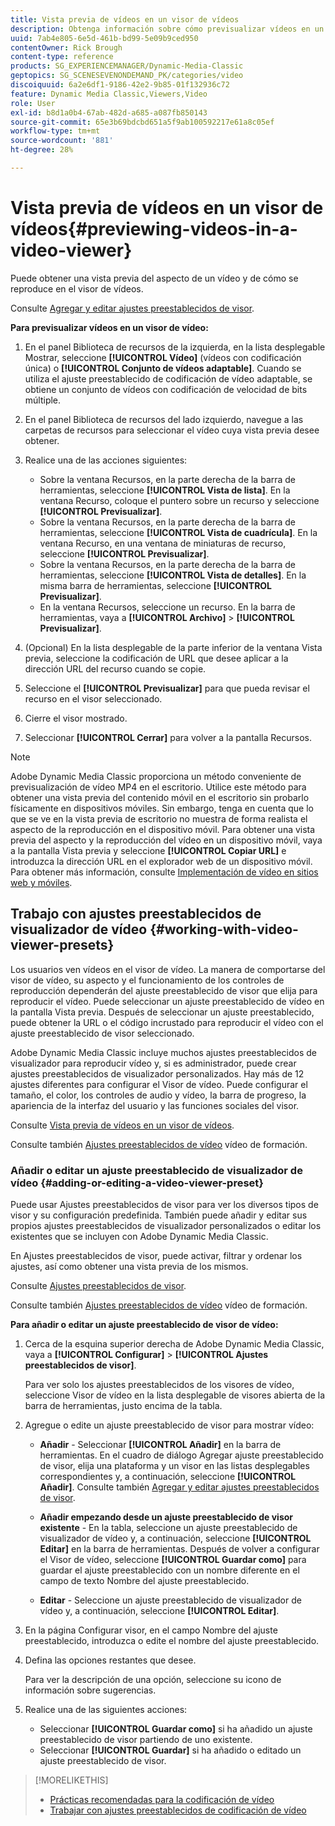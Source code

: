 ```yaml
---
title: Vista previa de vídeos en un visor de vídeos
description: Obtenga información sobre cómo previsualizar vídeos en un visor de vídeos.
uuid: 7ab4e805-6e5d-461b-bd99-5e09b9ced950
contentOwner: Rick Brough
content-type: reference
products: SG_EXPERIENCEMANAGER/Dynamic-Media-Classic
geptopics: SG_SCENESEVENONDEMAND_PK/categories/video
discoiquuid: 6a2e6df1-9186-42e2-9b85-01f132936c72
feature: Dynamic Media Classic,Viewers,Video
role: User
exl-id: b8d1a0b4-67ab-482d-a685-a087fb850143
source-git-commit: 65e3b69bdcbd651a5f9ab100592217e61a8c05ef
workflow-type: tm+mt
source-wordcount: '881'
ht-degree: 28%

---
```


# Vista previa de vídeos en un visor de vídeos{#previewing-videos-in-a-video-viewer}

Puede obtener una vista previa del aspecto de un vídeo y de cómo se reproduce en el visor de vídeos.

Consulte [Agregar y editar ajustes preestablecidos de visor](application-setup.md#adding_and_editing_viewer_presets).

**Para previsualizar vídeos en un visor de vídeo:**

1. En el panel Biblioteca de recursos de la izquierda, en la lista desplegable Mostrar, seleccione **[!UICONTROL Vídeo]** (vídeos con codificación única) o **[!UICONTROL Conjunto de vídeos adaptable]**. Cuando se utiliza el ajuste preestablecido de codificación de vídeo adaptable, se obtiene un conjunto de vídeos con codificación de velocidad de bits múltiple.
1. En el panel Biblioteca de recursos del lado izquierdo, navegue a las carpetas de recursos para seleccionar el vídeo cuya vista previa desee obtener.
1. Realice una de las acciones siguientes:

   * Sobre la ventana Recursos, en la parte derecha de la barra de herramientas, seleccione **[!UICONTROL Vista de lista]**. En la ventana Recurso, coloque el puntero sobre un recurso y seleccione **[!UICONTROL Previsualizar]**.
   * Sobre la ventana Recursos, en la parte derecha de la barra de herramientas, seleccione **[!UICONTROL Vista de cuadrícula]**. En la ventana Recurso, en una ventana de miniaturas de recurso, seleccione **[!UICONTROL Previsualizar]**.
   * Sobre la ventana Recursos, en la parte derecha de la barra de herramientas, seleccione **[!UICONTROL Vista de detalles]**. En la misma barra de herramientas, seleccione **[!UICONTROL Previsualizar]**.
   * En la ventana Recursos, seleccione un recurso. En la barra de herramientas, vaya a **[!UICONTROL Archivo]** > **[!UICONTROL Previsualizar]**.

1. (Opcional) En la lista desplegable de la parte inferior de la ventana Vista previa, seleccione la codificación de URL que desee aplicar a la dirección URL del recurso cuando se copie.
1. Seleccione el **[!UICONTROL Previsualizar]** para que pueda revisar el recurso en el visor seleccionado.
1. Cierre el visor mostrado.
1. Seleccionar **[!UICONTROL Cerrar]** para volver a la pantalla Recursos.

>[!NOTE]
>
>Adobe Dynamic Media Classic proporciona un método conveniente de previsualización de vídeo MP4 en el escritorio. Utilice este método para obtener una vista previa del contenido móvil en el escritorio sin probarlo físicamente en dispositivos móviles. Sin embargo, tenga en cuenta que lo que se ve en la vista previa de escritorio no muestra de forma realista el aspecto de la reproducción en el dispositivo móvil. Para obtener una vista previa del aspecto y la reproducción del vídeo en un dispositivo móvil, vaya a la pantalla Vista previa y seleccione **[!UICONTROL Copiar URL]** e introduzca la dirección URL en el explorador web de un dispositivo móvil. Para obtener más información, consulte [Implementación de vídeo en sitios web y móviles](deploying-video-websites-mobile-sites.md#deploying_video_to_your_websites_and_mobile_sites).

## Trabajo con ajustes preestablecidos de visualizador de vídeo {#working-with-video-viewer-presets}

Los usuarios ven vídeos en el visor de vídeo. La manera de comportarse del visor de vídeo, su aspecto y el funcionamiento de los controles de reproducción dependerán del ajuste preestablecido de visor que elija para reproducir el vídeo. Puede seleccionar un ajuste preestablecido de vídeo en la pantalla Vista previa. Después de seleccionar un ajuste preestablecido, puede obtener la URL o el código incrustado para reproducir el vídeo con el ajuste preestablecido de visor seleccionado.

Adobe Dynamic Media Classic incluye muchos ajustes preestablecidos de visualizador para reproducir vídeo y, si es administrador, puede crear ajustes preestablecidos de visualizador personalizados. Hay más de 12 ajustes diferentes para configurar el Visor de vídeo. Puede configurar el tamaño, el color, los controles de audio y vídeo, la barra de progreso, la apariencia de la interfaz del usuario y las funciones sociales del visor.

Consulte [Vista previa de vídeos en un visor de vídeos](previewing-videos-video-viewer.md#previewing_videos_in_a_video_viewer).

Consulte también [Ajustes preestablecidos de vídeo](https://s7d5.scene7.com/s7viewers/html5/VideoViewer.html?videoserverurl=https://s7d5.scene7.com/is/content/&amp;emailurl=https://s7d5.scene7.com/s7/emailFriend&amp;serverUrl=https://s7d5.scene7.com/is/image/&amp;config=Scene7SharedAssets/Universal_HTML5_Video&amp;contenturl=https://s7d5.scene7.com/skins/&amp;asset=S7tutorials/549_video-presets_converted%20renamed_Done-AVS) vídeo de formación.

### Añadir o editar un ajuste preestablecido de visualizador de vídeo {#adding-or-editing-a-video-viewer-preset}

Puede usar Ajustes preestablecidos de visor para ver los diversos tipos de visor y su configuración predefinida. También puede añadir y editar sus propios ajustes preestablecidos de visualizador personalizados o editar los existentes que se incluyen con Adobe Dynamic Media Classic.

En Ajustes preestablecidos de visor, puede activar, filtrar y ordenar los ajustes, así como obtener una vista previa de los mismos.

Consulte [Ajustes preestablecidos de visor](application-setup.md#viewer_presets).

Consulte también [Ajustes preestablecidos de vídeo](https://s7d5.scene7.com/s7viewers/html5/VideoViewer.html?videoserverurl=https://s7d5.scene7.com/is/content/&amp;emailurl=https://s7d5.scene7.com/s7/emailFriend&amp;serverUrl=https://s7d5.scene7.com/is/image/&amp;config=Scene7SharedAssets/Universal_HTML5_Video&amp;contenturl=https://s7d5.scene7.com/skins/&amp;asset=S7tutorials/549_video-presets_converted%20renamed_Done-AVS) vídeo de formación.

**Para añadir o editar un ajuste preestablecido de visor de vídeo:**

1. Cerca de la esquina superior derecha de Adobe Dynamic Media Classic, vaya a **[!UICONTROL Configurar]** > **[!UICONTROL Ajustes preestablecidos de visor]**.

   Para ver solo los ajustes preestablecidos de los visores de vídeo, seleccione Visor de vídeo en la lista desplegable de visores abierta de la barra de herramientas, justo encima de la tabla.

1. Agregue o edite un ajuste preestablecido de visor para mostrar vídeo:

   * **Añadir** - Seleccionar **[!UICONTROL Añadir]** en la barra de herramientas. En el cuadro de diálogo Agregar ajuste preestablecido de visor, elija una plataforma y un visor en las listas desplegables correspondientes y, a continuación, seleccione **[!UICONTROL Añadir]**.
   Consulte también [Agregar y editar ajustes preestablecidos de visor](application-setup.md#adding_and_editing_viewer_presets).

   * **Añadir empezando desde un ajuste preestablecido de visor existente** - En la tabla, seleccione un ajuste preestablecido de visualizador de vídeo y, a continuación, seleccione **[!UICONTROL Editar]** en la barra de herramientas.
   Después de volver a configurar el Visor de vídeo, seleccione **[!UICONTROL Guardar como]** para guardar el ajuste preestablecido con un nombre diferente en el campo de texto Nombre del ajuste preestablecido.

   * **Editar** - Seleccione un ajuste preestablecido de visualizador de vídeo y, a continuación, seleccione **[!UICONTROL Editar]**.



1. En la página Configurar visor, en el campo Nombre del ajuste preestablecido, introduzca o edite el nombre del ajuste preestablecido.
1. Defina las opciones restantes que desee.

   Para ver la descripción de una opción, seleccione su icono de información sobre sugerencias.

1. Realice una de las siguientes acciones:

   * Seleccionar **[!UICONTROL Guardar como]** si ha añadido un ajuste preestablecido de visor partiendo de uno existente.
   * Seleccionar **[!UICONTROL Guardar]** si ha añadido o editado un ajuste preestablecido de visor.

>[!MORELIKETHIS]
>
>* [Prácticas recomendadas para la codificación de vídeo](uploading-encoding-videos.md#best_practices_for_video_encoding)
>* [Trabajar con ajustes preestablecidos de codificación de vídeo](uploading-encoding-videos.md#working_with_video_encoding_presets)

